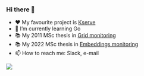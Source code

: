 ### Hi there 👋

<!--
**theofpa/theofpa** is a ✨ _special_ ✨ repository because its `README.md` (this file) appears on your GitHub profile.

Here are some ideas to get you started:
-->
- ❤️ My favourite project is [Kserve](https://github.com/kserve/kserve)
- 🌱 I’m currently learning Go
- 📚 My 2011 MSc thesis in [Grid monitoring](https://github.com/theofpa/msc-thesis)
- 📚 My 2022 MSc thesis in [Embeddings monitoring](https://github.com/theofpa/embeddings-store-thesis)
- 📫 How to reach me: Slack, e-mail

![](https://komarev.com/ghpvc/?username=theofpa)
